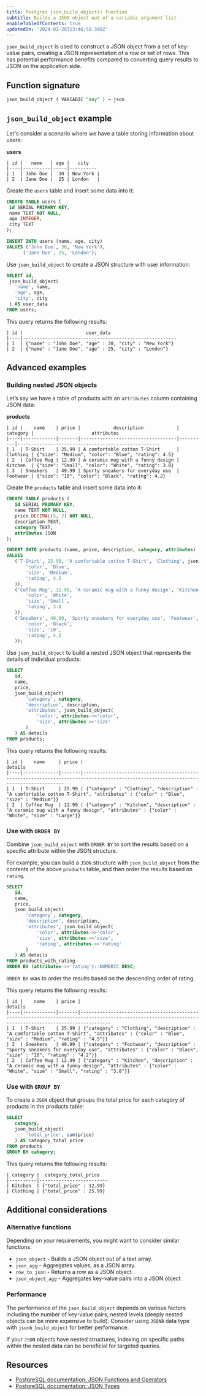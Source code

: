 ```yaml
---
title: Postgres json_build_object() function
subtitle: Builds a JSON object out of a variadic argument list
enableTableOfContents: true
updatedOn: '2024-01-28T13:46:59.390Z'
---
```



`json_build_object` is used to construct a JSON object from a set of key-value pairs, creating a JSON representation of a row or set of rows. This has potential performance benefits compared to converting query results to JSON on the application side.

<CTA />

## Function signature

```sql
json_build_object ( VARIADIC "any" ) → json
```

## `json_build_object` example


Let's consider a scenario where we have a table storing information about users:

**users**

```text
| id |   name   | age |   city  
|----|----------|-----|----------
| 1  | John Doe |  30 | New York |
| 2  | Jane Doe |  25 | London   |
```

Create the `users` table and insert some data into it:

```sql
CREATE TABLE users (
 id SERIAL PRIMARY KEY,
 name TEXT NOT NULL,
 age INTEGER,
 city TEXT
);

INSERT INTO users (name, age, city)
VALUES ('John Doe', 30, 'New York'),
      ('Jane Doe', 25, 'London');
```

Use `json_build_object` to create a JSON structure with user information:

```sql
SELECT id,
 json_build_object(
   'name', name,
   'age', age,
   'city', city
 ) AS user_data
FROM users;
```

This query returns the following results:

```text
| id |                       user_data                       
|----|--------------------------------------------------------
| 1  | {"name" : "John Doe", "age" : 30, "city" : "New York"}
| 2  | {"name" : "Jane Doe", "age" : 25, "city" : "London"}
```

## Advanced examples

### Building nested JSON objects

Let’s say we have a table of products with an `attributes` column containing JSON data:

**products**

```text
| id |    name    | price |            description            | category |                     attributes                    
|----|------------|-------|-----------------------------------|----------|----------------------------------------------------
| 1  | T-Shirt    | 25.99 | A comfortable cotton T-Shirt      | Clothing | {"size": "Medium", "color": "Blue", "rating": 4.5}
| 2  | Coffee Mug | 12.99 | A ceramic mug with a funny design | Kitchen  | {"size": "Small", "color": "White", "rating": 3.8}
| 3  | Sneakers   | 49.99 | Sporty sneakers for everyday use  | Footwear | {"size": "10", "color": "Black", "rating": 4.2}
```

Create the `products` table and insert some data into it:

```sql
CREATE TABLE products (
   id SERIAL PRIMARY KEY,
   name TEXT NOT NULL,
   price DECIMAL(5, 2) NOT NULL,
   description TEXT,
   category TEXT,
   attributes JSON
);

INSERT INTO products (name, price, description, category, attributes)
VALUES
   ('T-Shirt', 25.99, 'A comfortable cotton T-Shirt', 'Clothing', json_build_object(
       'color', 'Blue',
       'size', 'Medium',
       'rating', 4.5
   )),
   ('Coffee Mug', 12.99, 'A ceramic mug with a funny design', 'Kitchen', json_build_object(
       'color', 'White',
       'size', 'Small',
       'rating', 3.8
   )),
   ('Sneakers', 49.99, 'Sporty sneakers for everyday use', 'Footwear', json_build_object(
       'color', 'Black',
       'size', '10',
       'rating', 4.2
   ));
```

Use `json_build_object` to build a nested JSON object that represents the details of individual products:

```sql
SELECT
   id,
   name,
   price,
   json_build_object(
       'category', category,
       'description', description,
       'attributes', json_build_object(
           'color', attributes->>'color',
           'size', attributes->>'size'
       )
   ) AS details
FROM products;
```

This query returns the following results:

```text
| id |    name     | price |                                                               details                                                              
|----|-------------|-------|-------------------------------------------------------------------------------------------------------------------------------------
| 1  | T-Shirt     | 25.99 | {"category" : "Clothing", "description" : "A comfortable cotton T-Shirt", "attributes" : {"color" : "Blue", "size" : "Medium"}}
| 2  | Coffee Mug  | 12.99 | {"category" : "Kitchen", "description" : "A ceramic mug with a funny design", "attributes" : {"color" : "White", "size" : "Large"}}
```

### Use with `ORDER BY`

Combine `json_build_object` with `ORDER BY` to sort the results based on a specific attribute within the JSON structure.

For example, you can build a `JSON` structure with `json_build_object` from the contents of the above `products` table, and then order the results based on `rating`.

```sql
SELECT
   id,
   name,
   price,
   json_build_object(
       'category', category,
       'description', description,
       'attributes', json_build_object(
           'color', attributes->>'color',
           'size', attributes->>'size',
           'rating', attributes->>'rating'
       )
   ) AS details
FROM products_with_rating
ORDER BY (attributes->>'rating')::NUMERIC DESC;
```

`ORDER BY` was to order the results based on the descending order of rating.

This query returns the following results:

```text
| id |    name    | price |                                                                        details                                                                       
|----|------------|-------|-------------------------------------------------------------------------------------------------------------------------------------------------------
| 1  | T-Shirt    | 25.99 | {"category" : "Clothing", "description" : "A comfortable cotton T-Shirt", "attributes" : {"color" : "Blue", "size" : "Medium", "rating" : "4.5"}}
| 3  | Sneakers   | 49.99 | {"category" : "Footwear", "description" : "Sporty sneakers for everyday use", "attributes" : {"color" : "Black", "size" : "10", "rating" : "4.2"}}
| 2  | Coffee Mug | 12.99 | {"category" : "Kitchen", "description" : "A ceramic mug with a funny design", "attributes" : {"color" : "White", "size" : "Small", "rating" : "3.8"}}
```

### Use with `GROUP BY`

To create a `JSON` object that groups the total price for each category of products in the products table:

```sql
SELECT
   category,
   json_build_object(
       'total_price', sum(price)
   ) AS category_total_price
FROM products
GROUP BY category;
```

This query returns the following results:

```text
| category |  category_total_price  
|----------|-------------------------
| Kitchen  | {"total_price" : 12.99}
| Clothing | {"total_price" : 25.99}
```

## Additional considerations

### Alternative functions

Depending on your requirements, you might want to consider similar functions:

- `json_object` - Builds a JSON object out of a text array.
- `json_agg` - Aggregates values, as a JSON array.
- `row_to_json` - Returns a row as a JSON object.
- `json_object_agg` - Aggregates key-value pairs into a JSON object.

### Performance

The performance of the `json_build_object` depends on various factors including the number of key-value pairs, nested levels (deeply nested objects can be more expensive to build). Consider using `JSONB` data type with `jsonb_build_object` for better performance.

If your `JSON` objects have nested structures, indexing on specific paths within the nested data can be beneficial for targeted queries.

## Resources

- [PostgreSQL documentation: JSON Functions and Operators](https://www.postgresql.org/docs/current/functions-json.html)
- [PostgreSQL documentation: JSON Types](https://www.postgresql.org/docs/current/datatype-json.html)
